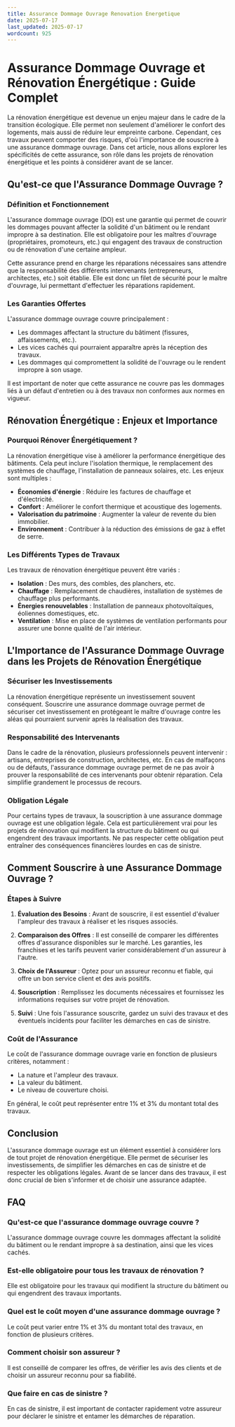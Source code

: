 ```yaml
---
title: Assurance Dommage Ouvrage Renovation Energetique
date: 2025-07-17
last_updated: 2025-07-17
wordcount: 925
---
```


# Assurance Dommage Ouvrage et Rénovation Énergétique : Guide Complet

La rénovation énergétique est devenue un enjeu majeur dans le cadre de la transition écologique. Elle permet non seulement d'améliorer le confort des logements, mais aussi de réduire leur empreinte carbone. Cependant, ces travaux peuvent comporter des risques, d'où l'importance de souscrire à une assurance dommage ouvrage. Dans cet article, nous allons explorer les spécificités de cette assurance, son rôle dans les projets de rénovation énergétique et les points à considérer avant de se lancer.

## Qu'est-ce que l'Assurance Dommage Ouvrage ?

### Définition et Fonctionnement

L'assurance dommage ouvrage (DO) est une garantie qui permet de couvrir les dommages pouvant affecter la solidité d'un bâtiment ou le rendant impropre à sa destination. Elle est obligatoire pour les maîtres d'ouvrage (propriétaires, promoteurs, etc.) qui engagent des travaux de construction ou de rénovation d'une certaine ampleur.

Cette assurance prend en charge les réparations nécessaires sans attendre que la responsabilité des différents intervenants (entrepreneurs, architectes, etc.) soit établie. Elle est donc un filet de sécurité pour le maître d'ouvrage, lui permettant d'effectuer les réparations rapidement.

### Les Garanties Offertes

L'assurance dommage ouvrage couvre principalement :

- Les dommages affectant la structure du bâtiment (fissures, affaissements, etc.).
- Les vices cachés qui pourraient apparaître après la réception des travaux.
- Les dommages qui compromettent la solidité de l'ouvrage ou le rendent impropre à son usage.

Il est important de noter que cette assurance ne couvre pas les dommages liés à un défaut d'entretien ou à des travaux non conformes aux normes en vigueur.

## Rénovation Énergétique : Enjeux et Importance

### Pourquoi Rénover Énergétiquement ?

La rénovation énergétique vise à améliorer la performance énergétique des bâtiments. Cela peut inclure l'isolation thermique, le remplacement des systèmes de chauffage, l'installation de panneaux solaires, etc. Les enjeux sont multiples :

- **Économies d'énergie** : Réduire les factures de chauffage et d'électricité.
- **Confort** : Améliorer le confort thermique et acoustique des logements.
- **Valorisation du patrimoine** : Augmenter la valeur de revente du bien immobilier.
- **Environnement** : Contribuer à la réduction des émissions de gaz à effet de serre.

### Les Différents Types de Travaux

Les travaux de rénovation énergétique peuvent être variés :

- **Isolation** : Des murs, des combles, des planchers, etc.
- **Chauffage** : Remplacement de chaudières, installation de systèmes de chauffage plus performants.
- **Énergies renouvelables** : Installation de panneaux photovoltaïques, éoliennes domestiques, etc.
- **Ventilation** : Mise en place de systèmes de ventilation performants pour assurer une bonne qualité de l'air intérieur.

## L'Importance de l'Assurance Dommage Ouvrage dans les Projets de Rénovation Énergétique

### Sécuriser les Investissements

La rénovation énergétique représente un investissement souvent conséquent. Souscrire une assurance dommage ouvrage permet de sécuriser cet investissement en protégeant le maître d'ouvrage contre les aléas qui pourraient survenir après la réalisation des travaux.

### Responsabilité des Intervenants

Dans le cadre de la rénovation, plusieurs professionnels peuvent intervenir : artisans, entreprises de construction, architectes, etc. En cas de malfaçons ou de défauts, l'assurance dommage ouvrage permet de ne pas avoir à prouver la responsabilité de ces intervenants pour obtenir réparation. Cela simplifie grandement le processus de recours.

### Obligation Légale

Pour certains types de travaux, la souscription à une assurance dommage ouvrage est une obligation légale. Cela est particulièrement vrai pour les projets de rénovation qui modifient la structure du bâtiment ou qui engendrent des travaux importants. Ne pas respecter cette obligation peut entraîner des conséquences financières lourdes en cas de sinistre.

## Comment Souscrire à une Assurance Dommage Ouvrage ?

### Étapes à Suivre

1. **Évaluation des Besoins** : Avant de souscrire, il est essentiel d'évaluer l'ampleur des travaux à réaliser et les risques associés.
   
2. **Comparaison des Offres** : Il est conseillé de comparer les différentes offres d'assurance disponibles sur le marché. Les garanties, les franchises et les tarifs peuvent varier considérablement d'un assureur à l'autre.

3. **Choix de l'Assureur** : Optez pour un assureur reconnu et fiable, qui offre un bon service client et des avis positifs.

4. **Souscription** : Remplissez les documents nécessaires et fournissez les informations requises sur votre projet de rénovation.

5. **Suivi** : Une fois l'assurance souscrite, gardez un suivi des travaux et des éventuels incidents pour faciliter les démarches en cas de sinistre.

### Coût de l'Assurance

Le coût de l'assurance dommage ouvrage varie en fonction de plusieurs critères, notamment :

- La nature et l'ampleur des travaux.
- La valeur du bâtiment.
- Le niveau de couverture choisi.

En général, le coût peut représenter entre 1% et 3% du montant total des travaux.

## Conclusion

L'assurance dommage ouvrage est un élément essentiel à considérer lors de tout projet de rénovation énergétique. Elle permet de sécuriser les investissements, de simplifier les démarches en cas de sinistre et de respecter les obligations légales. Avant de se lancer dans des travaux, il est donc crucial de bien s'informer et de choisir une assurance adaptée.

## FAQ

### Qu'est-ce que l'assurance dommage ouvrage couvre ?

L'assurance dommage ouvrage couvre les dommages affectant la solidité du bâtiment ou le rendant impropre à sa destination, ainsi que les vices cachés.

### Est-elle obligatoire pour tous les travaux de rénovation ?

Elle est obligatoire pour les travaux qui modifient la structure du bâtiment ou qui engendrent des travaux importants.

### Quel est le coût moyen d'une assurance dommage ouvrage ?

Le coût peut varier entre 1% et 3% du montant total des travaux, en fonction de plusieurs critères.

### Comment choisir son assureur ?

Il est conseillé de comparer les offres, de vérifier les avis des clients et de choisir un assureur reconnu pour sa fiabilité.

### Que faire en cas de sinistre ?

En cas de sinistre, il est important de contacter rapidement votre assureur pour déclarer le sinistre et entamer les démarches de réparation.